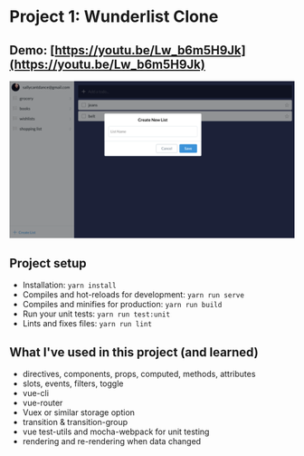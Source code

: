 # Project 1: Wunderlist Clone

## Demo: [https://youtu.be/Lw_b6m5H9Jk](https://youtu.be/Lw_b6m5H9Jk)

![screenshot](./src/assets/wunderlist-screenshot.png)

## Project setup

- Installation: `yarn install`
- Compiles and hot-reloads for development: `yarn run serve`
- Compiles and minifies for production: `yarn run build`
- Run your unit tests: `yarn run test:unit`
- Lints and fixes files: `yarn run lint`

## What I've used in this project (and learned)

- directives, components, props, computed, methods, attributes
- slots, events, filters, toggle
- vue-cli
- vue-router
- Vuex or similar storage option
- transition & transition-group
- vue test-utils and mocha-webpack for unit testing
- rendering and re-rendering when data changed
